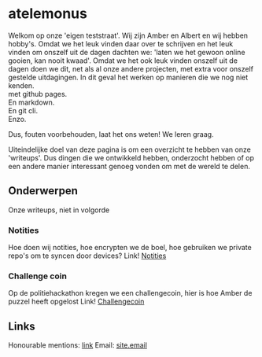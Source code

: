 # atelemonus
<!---
De makkelijkste manier van interne links maken is:
[TITEL](/map/BESTANDnaam.ext)

LET OP: verwijzen naar een bestand BINNEN een map moet zonder map. (Dus als je in /challengecoin zit geen /challengecoin/tweedebestand.ext doen, maar /tweedebestand.ext. 
(Assuming dat er een tweedebestand.ext is in de map, ofc.)
Verwijzen naar dat bestand BUITEN de map zelf is met /challengecoin.
--->

Welkom op onze 'eigen teststraat'. Wij zijn Amber en Albert en wij hebben hobby's.
Omdat we het leuk vinden daar over te schrijven en het leuk vinden om onszelf uit de dagen dachten we: 'laten we het gewoon online gooien, kan nooit kwaad'. 
Omdat we het ook leuk vinden onszelf uit de dagen doen we dit, net als al onze andere projecten, met extra voor onszelf gestelde uitdagingen. In dit geval het werken op manieren die we nog niet kenden.</br> 
met github pages.<br>
En markdown.<br>
En git cli.<br>
Enzo.<br>

Dus, fouten voorbehouden, laat het ons weten! We leren graag.

Uiteindelijke doel van deze pagina is om een overzicht te hebben van onze 'writeups'. Dus dingen die we ontwikkeld hebben, onderzocht hebben of op een andere manier interessant genoeg vonden om met de wereld te delen.

## Onderwerpen
Onze writeups, niet in volgorde

### Notities
Hoe doen wij notities, hoe encrypten we de boel, hoe gebruiken we private repo's om te syncen door devices?
Link! [Notities](/notities/README.md)

### Challenge coin
Op de politiehackathon kregen we een challengecoin, hier is hoe Amber de puzzel heeft opgelost
Link! [Challengecoin](/challengecoin/README.md)

## Links
Honourable mentions: [link](honourablementions.md)
Email: [site.email](mailto:site.email)
